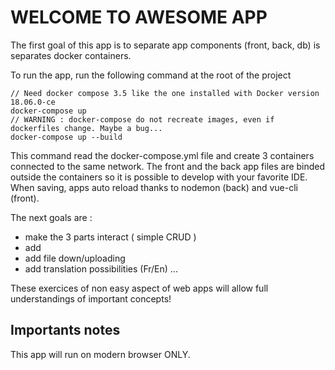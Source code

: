 # WELCOME TO AWESOME APP

The first goal of this app is to separate app components (front, back, db) is separates docker containers.

To run the app, run the following command at the root of the project
```
// Need docker compose 3.5 like the one installed with Docker version 18.06.0-ce
docker-compose up
// WARNING : docker-compose do not recreate images, even if dockerfiles change. Maybe a bug...
docker-compose up --build
```
This command read the docker-compose.yml file and create 3 containers connected to the same network. The front and the back app files are binded outside the containers so it is possible to develop with your favorite IDE. When saving, apps auto reload thanks to nodemon (back) and vue-cli (front).

The next goals are :
- make the 3 parts interact ( simple CRUD )
- add 
- add file down/uploading
- add translation possibilities (Fr/En)
...

These exercices of non easy aspect of web apps will allow full understandings of important concepts!

## Importants notes
This app will run on modern browser ONLY.


